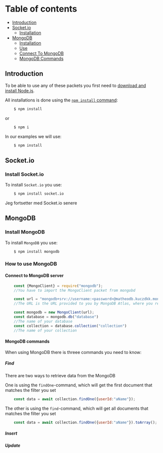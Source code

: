# Table of contents
- [Introduction](#introduction)
- [Socket.io](#socket.io)
    - [Installation](#install-socket.io)
- [MongoDB](#mongodb)
    - [Installation](#install-mongodb)
    - [Use](#how-to-use-mongodb)
    - [Connect To MongoDB](#connect-to-mongodb-server)
    - [MongoDB Commands](#mongodb-commands)

## Introduction

To be able to use any of these packets you first need to [download and install Node.js](https://nodejs.org/en/download/).

All installations is done using the [`npm install` command](https://docs.npmjs.com/getting-started/installing-npm-packages-locally):

```sh
    $ npm install
```

or

```sh
    $ npm i
```

In our examples we will use:
```sh
    $ npm install
```

## Socket.io
### Install Socket.io

To install `Socket.io` you use:
```sh
    $ npm install socket.io
```

Jeg fortsetter med Socket.io senere

## MongoDB
### Install MongoDB

To install `MongoDB` you use:
```sh
    $ npm install mongodb
```

### How to use MongoDB
#### Connect to MongoDB server
```js
    const {MongoClient} = require("mongodb");
    //You have to import the MongoClient packet from mongobd

    const url = "mongodb+srv://username:<password>@matheodb.kuczdkk.mongodb.net/"
    //The URL is the URL provided to you by MongoDB Atlas, where you replace `<password>` with your password

    const mongodb = new MongoClient(url);
    const database = mongodb.db("database")
    //The name of your database
    const collection = database.collection("collection")
    //The name of your collection
```

#### MongoDB commands

When using MongoDB there is threee commands you need to know:

##### Find

There are two ways to retrieve data from the MongoDB

One is using the `findOne`-command, which will get the first document that matches the filter you set

```js
    const data = await collection.findOne({userId:"aName"});
```

The other is using the `find`-command, which will get all documents that matches the filter you set

```js
    const data = await collection.findOne({userId:"aName"}).toArray();
```
##### Insert
##### Update
